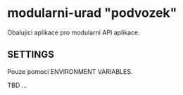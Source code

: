 # modularni-urad "podvozek"

Obalujici aplikace pro modularni API aplikace.

## SETTINGS

Pouze pomocí ENVIRONMENT VARIABLES.

TBD ...